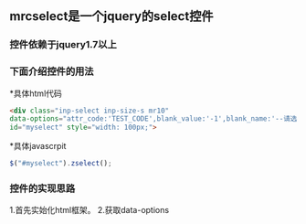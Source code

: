 ## mrcselect是一个jquery的select控件
### 控件依赖于jquery1.7以上
### 下面介绍控件的用法
*具体html代码
```html
<div class="inp-select inp-size-s mr10"  
data-options="attr_code:'TEST_CODE',blank_value:'-1',blank_name:'--请选择--'"  
id="myselect" style="width: 100px;">
```
*具体javascrpit
```javascript
$("#myselect").zselect();
```

### 控件的实现思路
1.首先实始化html框架。
2.获取data-options
